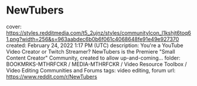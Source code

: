 # NewTubers

cover: https://styles.redditmedia.com/t5_2ujnz/styles/communityIcon_l1kshjt6toq61.png?width=256&s=963aabdec6b0b6f061c4068648fe91e49e927370
created: February 24, 2022 1:17 PM (UTC)
description: You're a YouTube Video Creator or Twitch Streamer? NewTubers is the Premiere "Small Content Creator" Community, created to allow up-and-coming...
folder: BOOKMRKS-MTHRFCKR / MEDIA-MTHRFCKR / Video Resource Toolbox / Video Editing Communities and Forums
tags: video editing, forum
url: https://www.reddit.com/r/NewTubers